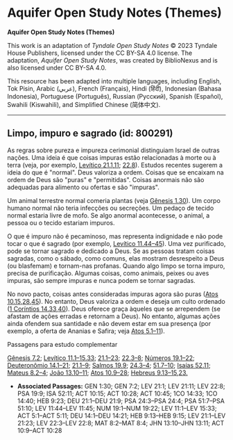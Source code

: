 # Aquifer Open Study Notes (Themes)

**Aquifer Open Study Notes (Themes)**

This work is an adaptation of *Tyndale Open Study Notes* © 2023 Tyndale House Publishers, licensed under the CC BY\-SA 4\.0 license. The adaptation, *Aquifer Open Study Notes*, was created by BiblioNexus and is also licensed under CC BY\-SA 4\.0\.

This resource has been adapted into multiple languages, including English, Tok Pisin, Arabic (عربي), French (Français), Hindi (हिंदी), Indonesian (Bahasa Indonesia), Portuguese (Português), Russian (Русский), Spanish (Español), Swahili (Kiswahili), and Simplified Chinese (简体中文).



--------------------------------

## Limpo, impuro e sagrado (id: 800291)

As regras sobre pureza e impureza cerimonial distinguiam Israel de outras nações. Uma ideia é que coisas impuras estão relacionadas à morte ou à terra (veja, por exemplo, [Levítico 21\.1](https://ref.ly/Lev21:1),[11](https://ref.ly/Lev21:11); [22\.8](https://ref.ly/Lev22:8)). Estudos recentes sugerem a ideia do que é "normal". Deus valoriza a ordem. Coisas que se encaixam na ordem de Deus são "puras" e "permitidas". Coisas anormais não são adequadas para alimento ou ofertas e são "impuras".

Um animal terrestre normal comeria plantas (veja [Gênesis 1\.30](https://ref.ly/Gen1:30)). Um corpo humano normal não teria infecções ou secreções. Um pedaço de tecido normal estaria livre de mofo. Se algo anormal acontecesse, o animal, a pessoa ou o tecido estariam impuros.

O que é impuro não é pecaminoso, mas representa indignidade e não pode tocar o que é sagrado (por exemplo, [Levítico 11\.44–45](https://ref.ly/Lev11:44-Lev11:45)). Uma vez purificado, pode se tornar sagrado e dedicado a Deus. Se as pessoas tratam coisas sagradas, como o sábado, como comuns, elas mostram desrespeito a Deus (ou blasfemam) e tornam\-nas profanas. Quando algo limpo se torna impuro, precisa de purificação. Algumas coisas, como animais, peixes ou aves impuras, são sempre impuras e nunca podem se tornar sagradas.

No novo pacto, coisas antes consideradas impuras agora são puras ([Atos 10\.15](https://ref.ly/Acts10:15),[28](https://ref.ly/Acts10:28),[45](https://ref.ly/Acts10:45)). No entanto, Deus valoriza a ordem e deseja um culto ordenado ([1 Coríntios 14\.33](https://ref.ly/1Cor14:33),[40](https://ref.ly/1Cor14:40)). Deus oferece graça àqueles que se arrependem (se afastam de ações erradas e retornam a Deus). No entanto, algumas ações ainda ofendem sua santidade e não devem estar em sua presença (por exemplo, a oferta de Ananias e Safira; veja [Atos 5\.1–11](https://ref.ly/Acts5:1-Acts5:11)).

Passagens para estudo complementar

[Gênesis 7\.2](https://ref.ly/Gen7:2); [Levítico 11\.1–15\.33](https://ref.ly/Lev11:1-Lev15:33); [21\.1–23](https://ref.ly/Lev21:1-Lev21:23); [22\.3–8](https://ref.ly/Lev22:3-Lev22:8); [Números 19\.1–22](https://ref.ly/Num19:1-Num19:22); [Deuteronômio 14\.1–21](https://ref.ly/Deut14:1-Deut14:21); [21\.1–9](https://ref.ly/Deut21:1-Deut21:9); [Salmos 19\.9](https://ref.ly/Ps19:9); [24\.3–4](https://ref.ly/Ps24:3-Ps24:4); [51\.7–10](https://ref.ly/Ps51:7-Ps51:10); [Isaías 52\.11](https://ref.ly/Isa52:11); [Mateus 8\.2–4](https://ref.ly/Matt8:2-Matt8:4); [João 13\.10–11](https://ref.ly/John13:10-John13:11); [Atos 10\.9–28](https://ref.ly/Acts10:9-Acts10:28); [Hebreus 9\.13–15](https://ref.ly/Heb9:13-Heb9:15),[23\.](https://ref.ly/Heb9:23)

* **Associated Passages:** GEN 1:30; GEN 7:2; LEV 21:1; LEV 21:11; LEV 22:8; PSA 19:9; ISA 52:11; ACT 10:15; ACT 10:28; ACT 10:45; 1CO 14:33; 1CO 14:40; HEB 9:23; DEU 21:1–DEU 21:9; PSA 24:3–PSA 24:4; PSA 51:7–PSA 51:10; LEV 11:44–LEV 11:45; NUM 19:1–NUM 19:22; LEV 11:1–LEV 15:33; ACT 5:1–ACT 5:11; DEU 14:1–DEU 14:21; HEB 9:13–HEB 9:15; LEV 21:1–LEV 21:23; LEV 22:3–LEV 22:8; MAT 8:2–MAT 8:4; JHN 13:10–JHN 13:11; ACT 10:9–ACT 10:28

